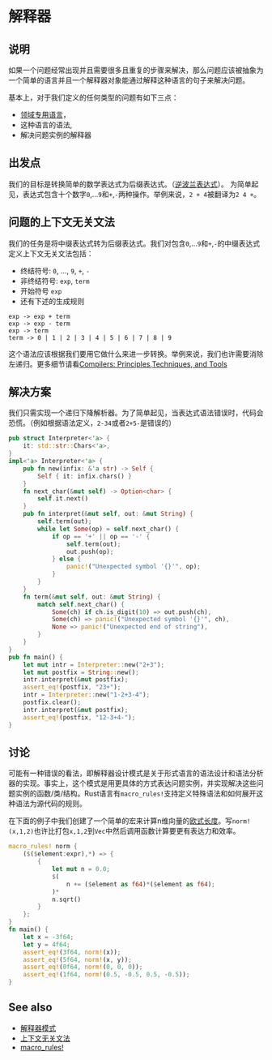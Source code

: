 # 解释器

## 说明

如果一个问题经常出现并且需要很多且重复的步骤来解决，那么问题应该被抽象为一个简单的语言并且一个解释器对象能通过解释这种语言的句子来解决问题。

基本上，对于我们定义的任何类型的问题有如下三点：

- [领域专用语言](https://en.wikipedia.org/wiki/Domain-specific_language)，
- 这种语言的语法,
- 解决问题实例的解释器

## 出发点

我们的目标是转换简单的数学表达式为后缀表达式。（[逆波兰表达式](https://en.wikipedia.org/wiki/Reverse_Polish_notation)）。
为简单起见，表达式包含十个数字`0`,...`9`和`+`,`-`两种操作。举例来说，`2 + 4`被翻译为`2 4 +`。

## 问题的上下文无关文法

我们的任务是将中缀表达式转为后缀表达式。我们对包含`0`,...`9`和`+`,`-`的中缀表达式定义上下文无关文法包括：

- 终结符号: `0`, ..., `9`, `+`, `-`
- 非终结符号: `exp`, `term`
- 开始符号 `exp`
- 还有下述的生成规则

```ignore
exp -> exp + term
exp -> exp - term
exp -> term
term -> 0 | 1 | 2 | 3 | 4 | 5 | 6 | 7 | 8 | 9
```

这个语法应该根据我们要用它做什么来进一步转换。举例来说，我们也许需要消除左递归。更多细节请看[Compilers: Principles,Techniques, and Tools](https://en.wikipedia.org/wiki/Compilers:_Principles,_Techniques,_and_Tools)

## 解决方案

我们只需实现一个递归下降解析器。为了简单起见，当表达式语法错误时，代码会恐慌。（例如根据语法定义，`2-34`或者`2+5-`是错误的）

```rust
pub struct Interpreter<'a> {
    it: std::str::Chars<'a>,
}
impl<'a> Interpreter<'a> {
    pub fn new(infix: &'a str) -> Self {
        Self { it: infix.chars() }
    }
    fn next_char(&mut self) -> Option<char> {
        self.it.next()
    }
    pub fn interpret(&mut self, out: &mut String) {
        self.term(out);
        while let Some(op) = self.next_char() {
            if op == '+' || op == '-' {
                self.term(out);
                out.push(op);
            } else {
                panic!("Unexpected symbol '{}'", op);
            }
        }
    }
    fn term(&mut self, out: &mut String) {
        match self.next_char() {
            Some(ch) if ch.is_digit(10) => out.push(ch),
            Some(ch) => panic!("Unexpected symbol '{}'", ch),
            None => panic!("Unexpected end of string"),
        }
    }
}
pub fn main() {
    let mut intr = Interpreter::new("2+3");
    let mut postfix = String::new();
    intr.interpret(&mut postfix);
    assert_eq!(postfix, "23+");
    intr = Interpreter::new("1-2+3-4");
    postfix.clear();
    intr.interpret(&mut postfix);
    assert_eq!(postfix, "12-3+4-");
}
```

## 讨论

可能有一种错误的看法，即解释器设计模式是关于形式语言的语法设计和语法分析器的实现。事实上，这个模式是用更具体的方式表达问题实例，并实现解决这些问题实例的函数/类/结构。Rust语言有`macro_rules!`支持定义特殊语法和如何展开这种语法为源代码的规则。

在下面的例子中我们创建了一个简单的宏来计算n维向量的[欧式长度](https://en.wikipedia.org/wiki/Euclidean_distance)。写`norm!(x,1,2)`也许比打包`x,1,2`到`Vec`中然后调用函数计算要更有表达力和效率。

```rust
macro_rules! norm {
    ($($element:expr),*) => {
        {
            let mut n = 0.0;
            $(
                n += ($element as f64)*($element as f64);
            )*
            n.sqrt()
        }
    };
}
fn main() {
    let x = -3f64;
    let y = 4f64;
    assert_eq!(3f64, norm!(x));
    assert_eq!(5f64, norm!(x, y));
    assert_eq!(0f64, norm!(0, 0, 0)); 
    assert_eq!(1f64, norm!(0.5, -0.5, 0.5, -0.5));
}
```

## See also

- [解释器模式](https://en.wikipedia.org/wiki/Interpreter_pattern)
- [上下文无关文法](https://en.wikipedia.org/wiki/Context-free_grammar)
- [macro_rules!](https://doc.rust-lang.org/rust-by-example/macros.html)